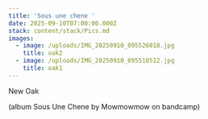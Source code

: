 ```yaml
---
title: 'Sous une chene '
date: 2025-09-10T07:00:00.000Z
stack: content/stack/Pics.md
images:
  - image: /uploads/IMG_20250910_095526018.jpg
    title: oak2
  - image: /uploads/IMG_20250910_095518512.jpg
    title: oak1
---
```


New Oak

(album Sous Une Chene by Mowmowmow on bandcamp)
